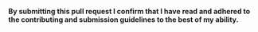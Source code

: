 **By submitting this pull request I confirm that I have read and adhered to the contributing and submission guidelines to the best of my ability.**
